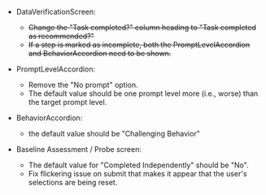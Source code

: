 - DataVerificationScreen:

  - ~~Change the "Task completed?" column heading to "Task completed as recommended?"~~
  - ~~If a step is marked as incomplete, both the PromptLevelAccordion and BehaviorAccordion need to be shown.~~

- PromptLevelAccordion:

  - Remove the "No prompt" option.
  - The default value should be one prompt level more (i.e., worse) than the target prompt level.

- BehaviorAccordion:

  - the default value should be "Challenging Behavior"

- Baseline Assessment / Probe screen:
  - The default value for "Completed Independently" should be "No".
  - Fix flickering issue on submit that makes it appear that the user's selections are being reset.
